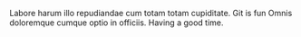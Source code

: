  Labore harum illo repudiandae cum totam totam cupiditate. 
 Git is fun Omnis doloremque cumque optio in officiis. 
 Having a good time.
